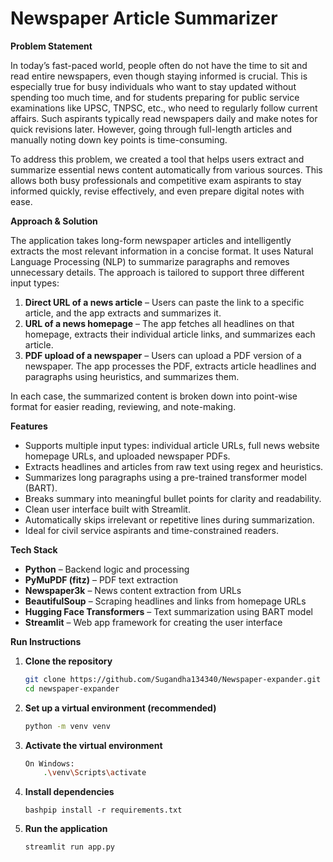 # Newspaper Article Summarizer

**Problem Statement**

In today’s fast-paced world, people often do not have the time to sit and read entire newspapers, even though staying informed is crucial. This is especially true for busy individuals who want to stay updated without spending too much time, and for students preparing for public service examinations like UPSC, TNPSC, etc., who need to regularly follow current affairs. Such aspirants typically read newspapers daily and make notes for quick revisions later. However, going through full-length articles and manually noting down key points is time-consuming.

To address this problem, we created a tool that helps users extract and summarize essential news content automatically from various sources. This allows both busy professionals and competitive exam aspirants to stay informed quickly, revise effectively, and even prepare digital notes with ease.

**Approach & Solution**

The application takes long-form newspaper articles and intelligently extracts the most relevant information in a concise format. It uses Natural Language Processing (NLP) to summarize paragraphs and removes unnecessary details. The approach is tailored to support three different input types:

1. **Direct URL of a news article** – Users can paste the link to a specific article, and the app extracts and summarizes it.
2. **URL of a news homepage** – The app fetches all headlines on that homepage, extracts their individual article links, and summarizes each article.
3. **PDF upload of a newspaper** – Users can upload a PDF version of a newspaper. The app processes the PDF, extracts article headlines and paragraphs using heuristics, and summarizes them.

In each case, the summarized content is broken down into point-wise format for easier reading, reviewing, and note-making.

**Features**

- Supports multiple input types: individual article URLs, full news website homepage URLs, and uploaded newspaper PDFs.
- Extracts headlines and articles from raw text using regex and heuristics.
- Summarizes long paragraphs using a pre-trained transformer model (BART).
- Breaks summary into meaningful bullet points for clarity and readability.
- Clean user interface built with Streamlit.
- Automatically skips irrelevant or repetitive lines during summarization.
- Ideal for civil service aspirants and time-constrained readers.

**Tech Stack**

- **Python** – Backend logic and processing
- **PyMuPDF (fitz)** – PDF text extraction
- **Newspaper3k** – News content extraction from URLs
- **BeautifulSoup** – Scraping headlines and links from homepage URLs
- **Hugging Face Transformers** – Text summarization using BART model
- **Streamlit** – Web app framework for creating the user interface

**Run Instructions**

1. **Clone the repository**
   ```bash
   git clone https://github.com/Sugandha134340/Newspaper-expander.git
   cd newspaper-expander
2. **Set up a virtual environment (recommended)**
    ```bash
    python -m venv venv

3. **Activate the virtual environment**

    ```bash
    On Windows:
        .\venv\Scripts\activate

4. **Install dependencies**
    ```
    bashpip install -r requirements.txt

5. **Run the application**

    ```bash
    streamlit run app.py